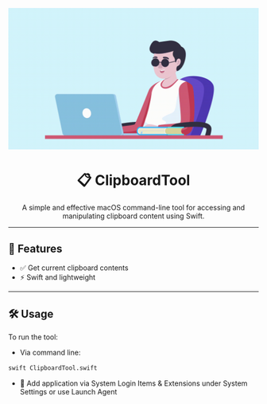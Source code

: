 <p align="center">
  <img src="demo.gif" width="800" alt="ClipboardTool Demo"/>
</p>

<h1 align="center">📋 ClipboardTool</h1>

<p align="center">
  A simple and effective macOS command-line tool for accessing and manipulating clipboard content using Swift.
</p>

---

## 🚀 Features

- ✅ Get current clipboard contents
- ⚡ Swift and lightweight


---

## 🛠 Usage

To run the tool:
- Via command line:
```bash
swift ClipboardTool.swift
```

- 🔄 Add application via System Login Items & Extensions under System Settings or use Launch Agent